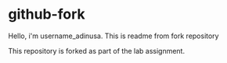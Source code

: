 # github-fork

Hello, i'm username_adinusa. This is readme from fork repository

This repository is forked as part of the lab assignment.
